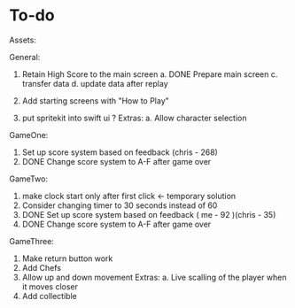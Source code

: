 #  To-do

Assets:

General:
1. Retain High Score to the main screen 
    a. DONE Prepare main screen
    c. transfer data
    d. update data after replay
    
2. Add starting screens with "How to Play"
3. put spritekit into swift ui ?
    Extras:
    a. Allow character selection

GameOne: 
1. Set up score system based on feedback (chris - 268)
2. DONE Change score system to A-F after game over

GameTwo:
1. make clock start only after first click <- temporary solution
2. Consider changing timer to 30 seconds instead of 60
3. DONE Set up score system based on feedback  ( me - 92 )(chris - 35)
2. DONE Change score system to A-F after game over

GameThree:
1. Make return button work
2. Add Chefs
3. Allow up and down movement 
    Extras:
    a. Live scalling of the player when it moves closer
4. Add collectible

